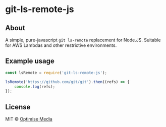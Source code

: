 # git-ls-remote-js

## About 
A simple, pure-javascript `git ls-remote` replacement for Node.JS. Suitable for
AWS Lambdas and other restrictive environments.

## Example usage

```js
const lsRemote = require('git-ls-remote-js');

lsRemote('https://github.com/git/git').then((refs) => {
	console.log(refs);
});
```

## License
MIT &copy; [Optimise Media](https://www.optimisemedia.com/)
